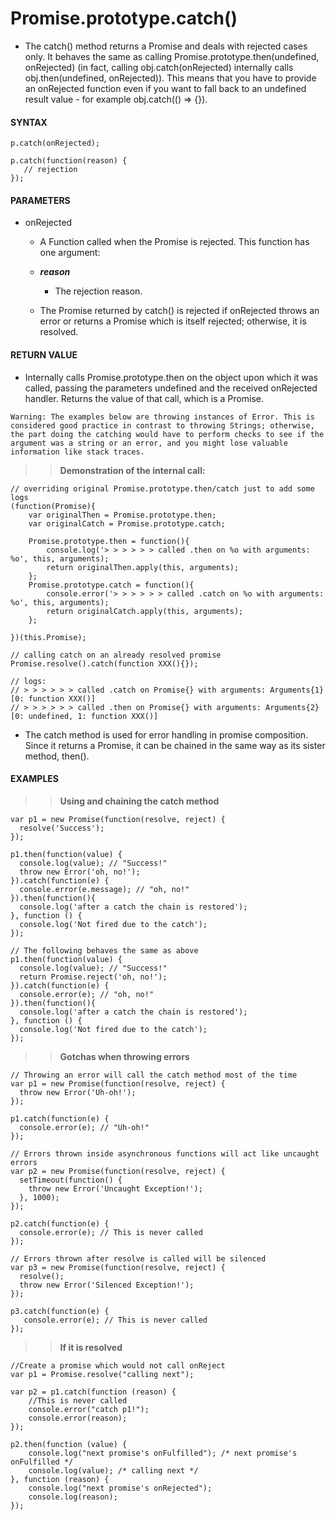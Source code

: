 # Promise.prototype.catch()

- The catch() method returns a Promise and deals with rejected cases only. It behaves the same as calling Promise.prototype.then(undefined, onRejected) (in fact, calling obj.catch(onRejected) internally calls obj.then(undefined, onRejected)). This means that you have to provide an onRejected function even if you want to fall back to an undefined result value - for example obj.catch(() => {}).

#### **SYNTAX**

```
p.catch(onRejected);

p.catch(function(reason) {
   // rejection
});
```

#### **PARAMETERS**

- onRejected

  - A Function called when the Promise is rejected. This function has one argument:

  - **_reason_**

    - The rejection reason.

  - The Promise returned by catch() is rejected if onRejected throws an error or returns a Promise which is itself rejected; otherwise, it is resolved.

#### **RETURN VALUE**

- Internally calls Promise.prototype.then on the object upon which it was called, passing the parameters undefined and the received onRejected handler. Returns the value of that call, which is a Promise.

`Warning: The examples below are throwing instances of Error. This is considered good practice in contrast to throwing Strings; otherwise, the part doing the catching would have to perform checks to see if the argument was a string or an error, and you might lose valuable information like stack traces.`

> > **Demonstration of the internal call:**

```
// overriding original Promise.prototype.then/catch just to add some logs
(function(Promise){
    var originalThen = Promise.prototype.then;
    var originalCatch = Promise.prototype.catch;

    Promise.prototype.then = function(){
        console.log('> > > > > > called .then on %o with arguments: %o', this, arguments);
        return originalThen.apply(this, arguments);
    };
    Promise.prototype.catch = function(){
        console.error('> > > > > > called .catch on %o with arguments: %o', this, arguments);
        return originalCatch.apply(this, arguments);
    };

})(this.Promise);

// calling catch on an already resolved promise
Promise.resolve().catch(function XXX(){});

// logs:
// > > > > > > called .catch on Promise{} with arguments: Arguments{1} [0: function XXX()]
// > > > > > > called .then on Promise{} with arguments: Arguments{2} [0: undefined, 1: function XXX()]
```

- The catch method is used for error handling in promise composition. Since it returns a Promise, it can be chained in the same way as its sister method, then().

#### **EXAMPLES**

> > **Using and chaining the catch method**

```
var p1 = new Promise(function(resolve, reject) {
  resolve('Success');
});

p1.then(function(value) {
  console.log(value); // "Success!"
  throw new Error('oh, no!');
}).catch(function(e) {
  console.error(e.message); // "oh, no!"
}).then(function(){
  console.log('after a catch the chain is restored');
}, function () {
  console.log('Not fired due to the catch');
});

// The following behaves the same as above
p1.then(function(value) {
  console.log(value); // "Success!"
  return Promise.reject('oh, no!');
}).catch(function(e) {
  console.error(e); // "oh, no!"
}).then(function(){
  console.log('after a catch the chain is restored');
}, function () {
  console.log('Not fired due to the catch');
});
```

> > **Gotchas when throwing errors**

```
// Throwing an error will call the catch method most of the time
var p1 = new Promise(function(resolve, reject) {
  throw new Error('Uh-oh!');
});

p1.catch(function(e) {
  console.error(e); // "Uh-oh!"
});

// Errors thrown inside asynchronous functions will act like uncaught errors
var p2 = new Promise(function(resolve, reject) {
  setTimeout(function() {
    throw new Error('Uncaught Exception!');
  }, 1000);
});

p2.catch(function(e) {
  console.error(e); // This is never called
});

// Errors thrown after resolve is called will be silenced
var p3 = new Promise(function(resolve, reject) {
  resolve();
  throw new Error('Silenced Exception!');
});

p3.catch(function(e) {
   console.error(e); // This is never called
});
```

> > **If it is resolved**

```
//Create a promise which would not call onReject
var p1 = Promise.resolve("calling next");

var p2 = p1.catch(function (reason) {
    //This is never called
    console.error("catch p1!");
    console.error(reason);
});

p2.then(function (value) {
    console.log("next promise's onFulfilled"); /* next promise's onFulfilled */
    console.log(value); /* calling next */
}, function (reason) {
    console.log("next promise's onRejected");
    console.log(reason);
});
```
